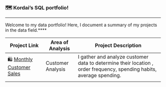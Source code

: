 ### 🗺 Kordai’s SQL portfolio!

---

Welcome to my data portfolio! Here, I document a summary of my projects in the data field.****

| Project Link | Area of Analysis | Project Description |
| --- | --- | --- |
| 🛍 [Monthly Customer Sales](https://github.com/naakordaiaddy/SQL-Portfolio-Projects/tree/main/Monthly_Customer_Sales) | Customer Analysis | I gather and analyze customer data to determine their location , order frequency, spending habits, average spending. |
|  |  |  |
